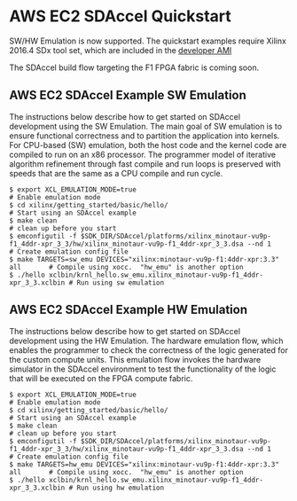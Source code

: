 
# AWS EC2 SDAccel Quickstart


SW/HW Emulation is now supported.  The quickstart examples require Xilinx 2016.4 SDx tool set, which are included in the [developer AMI](https://aws.amazon.com/marketplace/pp/B06VVYBLZZ)

The SDAccel build flow targeting the F1 FPGA fabric is coming soon.

## AWS EC2 SDAccel Example SW Emulation

The instructions below describe how to get started on SDAccel development using the SW Emulation.  The main goal of SW emulation is to ensure functional correctness and to partition the application into kernels.  For CPU-based (SW) emulation, both the host code and the kernel code are compiled to run on an x86 processor. The programmer model of iterative algorithm refinement through fast compile and run loops is preserved with speeds that are the same as a CPU compile and run cycle. 


    $ export XCL_EMULATION_MODE=true                                               # Enable emulation mode
    $ cd xilinx/getting_started/basic/hello/                                       # Start using an SDAccel example
    $ make clean                                                                   # clean up before you start
    $ emconfigutil -f $SDK_DIR/SDAccel/platforms/xilinx_minotaur-vu9p-f1_4ddr-xpr_3_3/hw/xilinx_minotaur-vu9p-f1_4ddr-xpr_3_3.dsa --nd 1                                                                 # Create emulation config file
    $ make TARGETS=sw_emu DEVICES="xilinx:minotaur-vu9p-f1:4ddr-xpr:3.3" all       # Compile using xocc.  "hw_emu" is another option
    $ ./hello xclbin/krnl_hello.sw_emu.xilinx_minotaur-vu9p-f1_4ddr-xpr_3_3.xclbin # Run using sw emulation

## AWS EC2 SDAccel Example HW Emulation

The instructions below describe how to get started on SDAccel development using the HW Emulation.  The hardware emulation flow, which enables the programmer to check the correctness of the logic generated for the custom compute units. This emulation flow invokes the hardware simulator in the SDAccel environment to test the functionality of the logic that will be executed on the FPGA compute fabric.


    $ export XCL_EMULATION_MODE=true                                               # Enable emulation mode
    $ cd xilinx/getting_started/basic/hello/                                       # Start using an SDAccel example
    $ make clean                                                                   # clean up before you start
    $ emconfigutil -f $SDK_DIR/SDAccel/platforms/xilinx_minotaur-vu9p-f1_4ddr-xpr_3_3/hw/xilinx_minotaur-vu9p-f1_4ddr-xpr_3_3.dsa --nd 1                                                                 # Create emulation config file
    $ make TARGETS=hw_emu DEVICES="xilinx:minotaur-vu9p-f1:4ddr-xpr:3.3" all       # Compile using xocc.  "hw_emu" is another option
    $ ./hello xclbin/krnl_hello.sw_emu.xilinx_minotaur-vu9p-f1_4ddr-xpr_3_3.xclbin # Run using hw emulation
